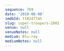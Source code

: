 ```yaml
---
sequence: 769
date: '2019-08-08'
imdbId: tt0247745
slug: super-troopers-2001
venue: null
venueNotes: null
medium: Blu-ray
mediumNotes: null
---
```


